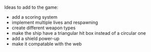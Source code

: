Ideas to add to the game:

- add a scoring system
- implement multiple lives and respawning
- create different weapon types
- make the ship have a triangular hit box instead of a circular one
- add a shield power-up
- make it compatable with the web
